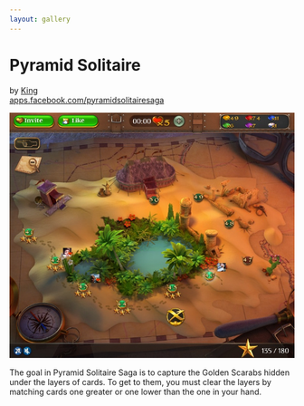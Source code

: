 ```yaml
---
layout: gallery
---
```


# Pyramid Solitaire

by [King](http://www.king.com/)  
[apps.facebook.com/pyramidsolitairesaga](http://apps.facebook.com/pyramidsolitairesaga/)

<center>
<span class="screenshot"><img src="screenshot.jpg"/></span>
</center>

The goal in Pyramid Solitaire Saga is to capture the Golden Scarabs hidden under the layers of
cards. To get to them, you must clear the layers by matching cards one greater or one lower than
the one in your hand.
